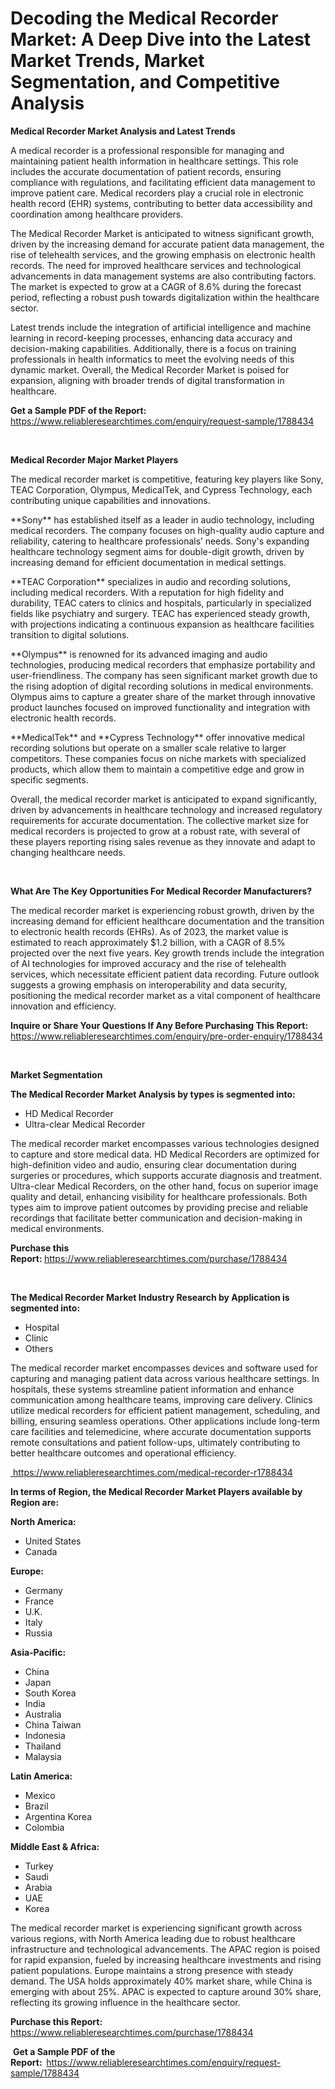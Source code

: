 <p><h1>Decoding the Medical Recorder Market: A Deep Dive into the Latest Market Trends, Market Segmentation, and Competitive Analysis</h1></p><p><strong>Medical Recorder Market Analysis and Latest Trends</strong></p>
<p><p>A medical recorder is a professional responsible for managing and maintaining patient health information in healthcare settings. This role includes the accurate documentation of patient records, ensuring compliance with regulations, and facilitating efficient data management to improve patient care. Medical recorders play a crucial role in electronic health record (EHR) systems, contributing to better data accessibility and coordination among healthcare providers.</p><p>The Medical Recorder Market is anticipated to witness significant growth, driven by the increasing demand for accurate patient data management, the rise of telehealth services, and the growing emphasis on electronic health records. The need for improved healthcare services and technological advancements in data management systems are also contributing factors. The market is expected to grow at a CAGR of 8.6% during the forecast period, reflecting a robust push towards digitalization within the healthcare sector. </p><p>Latest trends include the integration of artificial intelligence and machine learning in record-keeping processes, enhancing data accuracy and decision-making capabilities. Additionally, there is a focus on training professionals in health informatics to meet the evolving needs of this dynamic market. Overall, the Medical Recorder Market is poised for expansion, aligning with broader trends of digital transformation in healthcare.</p></p>
<p><strong>Get a Sample PDF of the Report:&nbsp;</strong> <a href="https://www.reliableresearchtimes.com/enquiry/request-sample/1788434?utm_campaign=3033&utm_medium=2&utm_source=Github&utm_content=ia&utm_term=13042025&utm_id=medical-recorder">https://www.reliableresearchtimes.com/enquiry/request-sample/1788434</a></p>
<p>&nbsp;</p>
<p><strong>Medical Recorder Major Market Players</strong></p>
<p><p>The medical recorder market is competitive, featuring key players like Sony, TEAC Corporation, Olympus, MedicalTek, and Cypress Technology, each contributing unique capabilities and innovations.</p><p>**Sony** has established itself as a leader in audio technology, including medical recorders. The company focuses on high-quality audio capture and reliability, catering to healthcare professionals’ needs. Sony's expanding healthcare technology segment aims for double-digit growth, driven by increasing demand for efficient documentation in medical settings.</p><p>**TEAC Corporation** specializes in audio and recording solutions, including medical recorders. With a reputation for high fidelity and durability, TEAC caters to clinics and hospitals, particularly in specialized fields like psychiatry and surgery. TEAC has experienced steady growth, with projections indicating a continuous expansion as healthcare facilities transition to digital solutions.</p><p>**Olympus** is renowned for its advanced imaging and audio technologies, producing medical recorders that emphasize portability and user-friendliness. The company has seen significant market growth due to the rising adoption of digital recording solutions in medical environments. Olympus aims to capture a greater share of the market through innovative product launches focused on improved functionality and integration with electronic health records.</p><p>**MedicalTek** and **Cypress Technology** offer innovative medical recording solutions but operate on a smaller scale relative to larger competitors. These companies focus on niche markets with specialized products, which allow them to maintain a competitive edge and grow in specific segments.</p><p>Overall, the medical recorder market is anticipated to expand significantly, driven by advancements in healthcare technology and increased regulatory requirements for accurate documentation. The collective market size for medical recorders is projected to grow at a robust rate, with several of these players reporting rising sales revenue as they innovate and adapt to changing healthcare needs.</p></p>
<p>&nbsp;</p>
<p><strong>What Are The Key Opportunities For Medical Recorder Manufacturers?</strong></p>
<p><p>The medical recorder market is experiencing robust growth, driven by the increasing demand for efficient healthcare documentation and the transition to electronic health records (EHRs). As of 2023, the market value is estimated to reach approximately $1.2 billion, with a CAGR of 8.5% projected over the next five years. Key growth trends include the integration of AI technologies for improved accuracy and the rise of telehealth services, which necessitate efficient patient data recording. Future outlook suggests a growing emphasis on interoperability and data security, positioning the medical recorder market as a vital component of healthcare innovation and efficiency.</p></p>
<p><strong>Inquire or Share Your Questions If Any Before Purchasing This Report:</strong> <a href="https://www.reliableresearchtimes.com/enquiry/pre-order-enquiry/1788434?utm_campaign=3033&utm_medium=2&utm_source=Github&utm_content=ia&utm_term=13042025&utm_id=medical-recorder">https://www.reliableresearchtimes.com/enquiry/pre-order-enquiry/1788434</a></p>
<p>&nbsp;</p>
<p><strong>Market Segmentation</strong></p>
<p><strong>The Medical Recorder Market Analysis by types is segmented into:</strong></p>
<p><ul><li>HD Medical Recorder</li><li>Ultra-clear Medical Recorder</li></ul></p>
<p><p>The medical recorder market encompasses various technologies designed to capture and store medical data. HD Medical Recorders are optimized for high-definition video and audio, ensuring clear documentation during surgeries or procedures, which supports accurate diagnosis and treatment. Ultra-clear Medical Recorders, on the other hand, focus on superior image quality and detail, enhancing visibility for healthcare professionals. Both types aim to improve patient outcomes by providing precise and reliable recordings that facilitate better communication and decision-making in medical environments.</p></p>
<p><strong>Purchase this Report:&nbsp;</strong><a href="https://www.reliableresearchtimes.com/purchase/1788434?utm_campaign=3033&utm_medium=2&utm_source=Github&utm_content=ia&utm_term=13042025&utm_id=medical-recorder">https://www.reliableresearchtimes.com/purchase/1788434</a></p>
<p>&nbsp;</p>
<p><strong>The Medical Recorder Market Industry Research by Application is segmented into:</strong></p>
<p><ul><li>Hospital</li><li>Clinic</li><li>Others</li></ul></p>
<p><p>The medical recorder market encompasses devices and software used for capturing and managing patient data across various healthcare settings. In hospitals, these systems streamline patient information and enhance communication among healthcare teams, improving care delivery. Clinics utilize medical recorders for efficient patient management, scheduling, and billing, ensuring seamless operations. Other applications include long-term care facilities and telemedicine, where accurate documentation supports remote consultations and patient follow-ups, ultimately contributing to better healthcare outcomes and operational efficiency.</p></p>
<p><a href="https://www.reliableresearchtimes.com/medical-recorder-r1788434?utm_campaign=3033&utm_medium=2&utm_source=Github&utm_content=ia&utm_term=13042025&utm_id=medical-recorder">&nbsp;https://www.reliableresearchtimes.com/medical-recorder-r1788434</a></p>
<p><strong>In terms of Region, the Medical Recorder Market Players available by Region are:</strong></p>
<p>
    <p> <strong> North America: </strong>
        <ul>
            <li>United States</li>
            <li>Canada</li>
        </ul>
        </p> 
    <p> <strong> Europe: </strong>
        <ul>
            <li>Germany</li>
            <li>France</li>
            <li>U.K.</li>
            <li>Italy</li>
            <li>Russia</li>
        </ul>
        </p> 
    <p> <strong> Asia-Pacific: </strong>
        <ul>
            <li>China</li>
            <li>Japan</li>
            <li>South Korea</li>
            <li>India</li>
            <li>Australia</li>
            <li>China Taiwan</li>
            <li>Indonesia</li>
            <li>Thailand</li>
            <li>Malaysia</li>
        </ul>
        </p> 
    <p> <strong> Latin America: </strong>
        <ul>
            <li>Mexico</li>
            <li>Brazil</li>
            <li>Argentina Korea</li>
            <li>Colombia</li>
        </ul>
        </p> 
    <p> <strong> Middle East & Africa: </strong>
        <ul>
            <li>Turkey</li>
            <li>Saudi</li>
            <li>Arabia</li>
            <li>UAE</li>
            <li>Korea</li>
        </ul>
    </p>
    </p>
<p><p>The medical recorder market is experiencing significant growth across various regions, with North America leading due to robust healthcare infrastructure and technological advancements. The APAC region is poised for rapid expansion, fueled by increasing healthcare investments and rising patient populations. Europe maintains a strong presence with steady demand. The USA holds approximately 40% market share, while China is emerging with about 25%. APAC is expected to capture around 30% share, reflecting its growing influence in the healthcare sector.</p></p>
<p><strong>Purchase this Report: </strong><a href="https://www.reliableresearchtimes.com/purchase/1788434?utm_campaign=3033&utm_medium=2&utm_source=Github&utm_content=ia&utm_term=13042025&utm_id=medical-recorder">https://www.reliableresearchtimes.com/purchase/1788434</a></p>
<p>&nbsp;<strong>Get a Sample PDF of the Report:&nbsp;&nbsp;</strong><a href="https://www.reliableresearchtimes.com/enquiry/request-sample/1788434?utm_campaign=3033&utm_medium=2&utm_source=Github&utm_content=ia&utm_term=13042025&utm_id=medical-recorder">https://www.reliableresearchtimes.com/enquiry/request-sample/1788434</a></p>
<p><strong></strong></p>
<p><p></p><p></p><p></p></p>